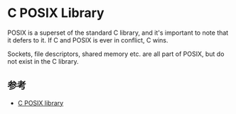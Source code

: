 # C POSIX Library

POSIX is a superset of the standard C library, and it's important to note that it defers to it. If C and POSIX is ever in conflict, C wins.

Sockets, file descriptors, shared memory etc. are all part of POSIX, but do not exist in the C library.

## 参考

* [C POSIX library](https://zh.wikipedia.org/wiki/C_POSIX_library)
